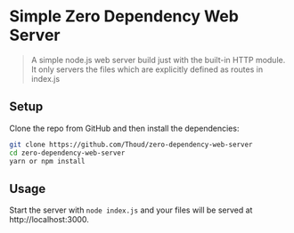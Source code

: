 # Simple Zero Dependency Web Server

> A simple node.js web server build just with the built-in HTTP module. It only servers the files which are explicitly defined as routes in index.js

## Setup

Clone the repo from GitHub and then install the dependencies:

```sh
git clone https://github.com/Thoud/zero-dependency-web-server
cd zero-dependency-web-server
yarn or npm install
```

## Usage

Start the server with `node index.js` and your files will be served at http://localhost:3000.
